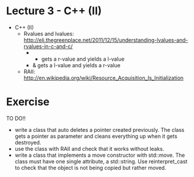# Lecture 3 - C++ (II)

- C++ (II)
    - Rvalues and lvalues: 
      http://eli.thegreenplace.net/2011/12/15/understanding-lvalues-and-rvalues-in-c-and-c/
        - * gets a r-value and yields a l-value
        - & gets a l-value and yields a r-value
    - RAII: http://en.wikipedia.org/wiki/Resource_Acquisition_Is_Initialization


# Exercise
TO DO!!
- write a class that auto deletes a pointer created previously. The class gets a pointer as parameter 
  and cleans everything up when it gets destroyed.
- use the class with RAII and check that it works without leaks.
- write a class that implements a move constructor with std::move. The class must have one single attribute,
  a std::string. Use reinterpret_cast to check that the object is not being copied but rather moved.

